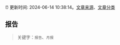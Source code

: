 :alarm_clock: 更新时间: 2024-06-14 10:38:14。[文章来源](/README.md)、[文章分类](/TAGS.md)

## 报告


> 关键字：`报告`、`月报`



